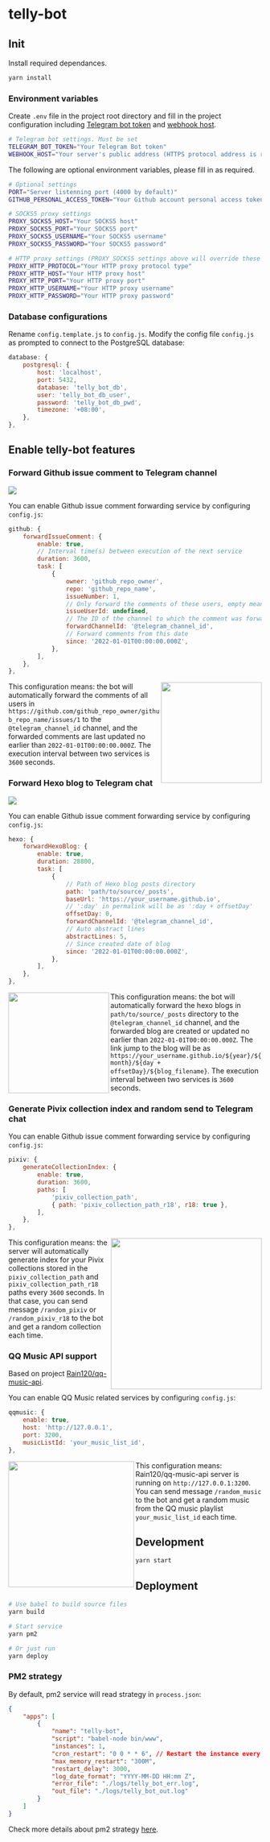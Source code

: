 # telly-bot

## Init

Install required dependances.

```bash
yarn install
```

### Environment variables

Create `.env` file in the project root directory and fill in the project configuration including [Telegram bot token](https://core.telegram.org/bots#6-botfather) and [webhook host](https://core.telegram.org/bots/api#setwebhook).

```bash
# Telegram bot settings. Must be set
TELEGRAM_BOT_TOKEN="Your Telegram Bot token"
WEBHOOK_HOST="Your server's public address (HTTPS protocol address is required)"
```

The following are optional environment variables, please fill in as required.

```bash
# Optional settings
PORT="Server listenning port (4000 by default)"
GITHUB_PERSONAL_ACCESS_TOKEN="Your Github account personal access token"

# SOCKS5 proxy settings
PROXY_SOCKS5_HOST="Your SOCKS5 host"
PROXY_SOCKS5_PORT="Your SOCKS5 port"
PROXY_SOCKS5_USERNAME="Your SOCKS5 username"
PROXY_SOCKS5_PASSWORD="Your SOCKS5 password"

# HTTP proxy settings (PROXY_SOCKS5 settings above will override these settings)
PROXY_HTTP_PROTOCOL="Your HTTP proxy protocol type"
PROXY_HTTP_HOST="Your HTTP proxy host"
PROXY_HTTP_PORT="Your HTTP proxy port"
PROXY_HTTP_USERNAME="Your HTTP proxy username"
PROXY_HTTP_PASSWORD="Your HTTP proxy password"
```

### Database configurations

Rename `config.template.js` to `config.js`. Modify the config file `config.js` as prompted to connect to the PostgreSQL database:

```js
database: {
    postgresql: {
        host: 'localhost',
        port: 5432,
        database: 'telly_bot_db',
        user: 'telly_bot_db_user',
        password: 'telly_bot_db_pwd',
        timezone: '+08:00',
    },
},
```

## Enable telly-bot features

### Forward Github issue comment to Telegram channel

<img src="./docs/github_issue_comment.png">

You can enable Github issue comment forwarding service by configuring `config.js`:

```js
github: {
    forwardIssueComment: {
        enable: true,
        // Interval time(s) between execution of the next service
        duration: 3600,
        task: [
            {
                owner: 'github_repo_owner',
                repo: 'github_repo_name',
                issueNumber: 1,
                // Only forward the comments of these users, empty means forward all
                issueUserId: undefined,
                // The ID of the channel to which the comment was forwarded. Example: @lolipop_thoughts
                forwardChannelId: '@telegram_channel_id',
                // Forward comments from this date
                since: '2022-01-01T00:00:00.000Z',
            },
        ],
    },
},
```

<img align="right" height="200" src="./docs/tg_forward_github_issue_comment.png">

This configuration means: the bot will automatically forward the comments of all users in `https://github.com/github_repo_owner/github_repo_name/issues/1` to the `@telegram_channel_id` channel, and the forwarded comments are last updated no earlier than `2022-01-01T00:00:00.000Z`. The execution interval between two services is `3600` seconds.

### Forward Hexo blog to Telegram chat

<img src="./docs/hexo_blog.png">

You can enable Github issue comment forwarding service by configuring `config.js`:

```js
hexo: {
    forwardHexoBlog: {
        enable: true,
        duration: 28800,
        task: [
            {
                // Path of Hexo blog posts directory
                path: 'path/to/source/_posts',
                baseUrl: 'https://your_username.github.io',
                // ':day' in permalink will be as ':day + offsetDay'
                offsetDay: 0,
                forwardChannelId: '@telegram_channel_id',
                // Auto abstract lines
                abstractLines: 5,
                // Since created date of blog
                since: '2022-01-01T00:00:00.000Z',
            },
        ],
    },
},
```

<img align="left" height="200" src="./docs/tg_forward_hexo_blog.png">

This configuration means: the bot will automatically forward the hexo blogs in `path/to/source/_posts` directory to the `@telegram_channel_id` channel, and the forwarded blog are created or updated no earlier than `2022-01-01T00:00:00.000Z`. The link jump to the blog will be as `https://your_username.github.io/${year}/${month}/${day + offsetDay}/${blog_filename}`. The execution interval between two services is `3600` seconds.

### Generate Pivix collection index and random send to Telegram chat

You can enable Github issue comment forwarding service by configuring `config.js`:

```js
pixiv: {
    generateCollectionIndex: {
        enable: true,
        duration: 3600,
        paths: [
            'pixiv_collection_path',
            { path: 'pixiv_collection_path_r18', r18: true },
        ],
    },
},
```

<img align="right" height="300" src="./docs/tg_random_pixiv_artwork.png">

This configuration means: the server will automatically generate index for your Pivix collections stored in the `pixiv_collection_path` and `pixiv_collection_path_r18` paths every `3600` seconds. In that case, you can send message `/random_pixiv` or `/random_pixiv_r18` to the bot and get a random collection each time.

### QQ Music API support

Based on project [Rain120/qq-music-api](https://github.com/Rain120/qq-music-api).

You can enable QQ Music related services by configuring `config.js`:

```js
qqmusic: {
    enable: true,
    host: 'http://127.0.0.1',
    port: 3200,
    musicListId: 'your_music_list_id',
},
```

<img align="left" height="250" src="./docs/tg_random_music.png">

This configuration means: Rain120/qq-music-api server is running on `http://127.0.0.1:3200`. You can send message `/random_music` to the bot and get a random music from the QQ music playlist `your_music_list_id` each time.

## Development

```bash
yarn start
```

## Deployment

```bash
# Use babel to build source files
yarn build

# Start service
yarn pm2

# Or just run
yarn deploy
```

### PM2 strategy

By default, pm2 service will read strategy in `process.json`:

```json
{
    "apps": [
        {
            "name": "telly-bot",
            "script": "babel-node bin/www",
            "instances": 1,
            "cron_restart": "0 0 * * 6", // Restart the instance every Saturday at midnight
            "max_memory_restart": "300M",
            "restart_delay": 3000,
            "log_date_format": "YYYY-MM-DD HH:mm Z",
            "error_file": "./logs/telly_bot_err.log",
            "out_file": "./logs/telly_bot_out.log"
        }
    ]
}
```

Check more details about pm2 strategy [here](https://pm2.keymetrics.io/docs/usage/application-declaration/).
